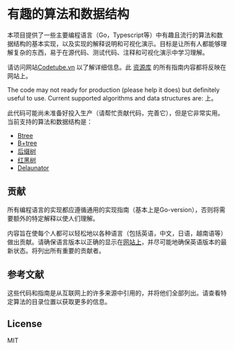 # 有趣的算法和数据结构

本项目提供了一些主要编程语言（Go，Typescript等）中有趣且流行的算法和数据结构的基本实现，以及实现的解释说明和可视化演示。目标是让所有人都能够理解复杂的东西，易于在源代码、测试代码、注释和可视化演示中学习理解。

请访问网站[Codetube.vn](https://codetube.vn) 以了解详细信息。此 [资源库](https://github.com/dang1412/data-structures) 的所有指南内容都将反映在网站上。

The code may not ready for production (please help it does) but definitely useful to use. Current supported algorithms and data structures are:
上。

此代码可能尚未准备好投入生产（请帮忙贡献代码，完善它），但是它非常实用。当前支持的算法和数据结构是：

- [Btree](https://codetube.vn/btree)
- [B+tree](https://codetube.vn/bplustree)
- [后缀树](https://codetube.vn/suffixtree)
- [红黑树](https://codetube.vn/redblacktree)
- [Delaunator](https://codetube.vn/delaunay)

## 贡献

所有编程语言的实现都应遵循通用的实现指南（基本上是Go-version），否则将需要额外的特定解释以使人们理解。

内容旨在使每个人都可以轻松地以各种语言（包括英语，中文，日语，越南语等）做出贡献。请确保语言版本以正确的显示在[网站上](https://codetube.vn)，并尽可能地确保英语版本的最新状态。将列出所有重要的贡献者。

## 参考文献

这些代码和指南是从互联网上的许多来源中引用的，并将他们全部列出。请查看特定算法的目录位置以获取更多的信息。

## License

MIT
